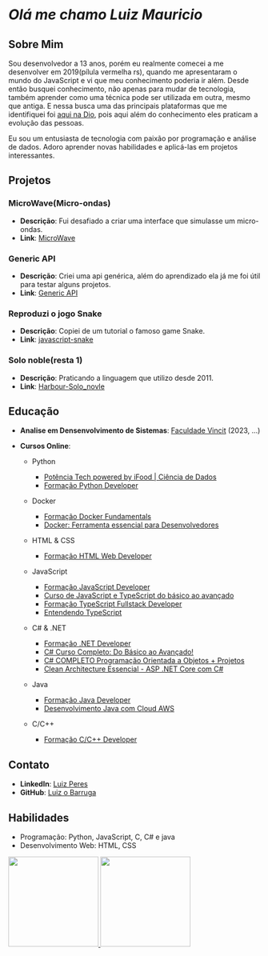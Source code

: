 # *Olá me chamo Luiz Mauricio*
## Sobre Mim
   Sou desenvolvedor a 13 anos, porém eu realmente comecei a me desenvolver em 2019(pílula vermelha rs), quando me apresentaram o mundo do JavaScript e vi que meu conhecimento poderia ir além. Desde então busquei conhecimento, não apenas para mudar de tecnologia, também aprender como uma técnica pode ser utilizada em outra, mesmo que antiga. E nessa busca uma das principais plataformas que me identifiquei foi [aqui na Dio](dio.me), pois aqui além do conhecimento eles praticam a evolução das pessoas.

   Eu sou um entusiasta de tecnologia com paixão por programação e análise de dados. Adoro aprender novas habilidades e aplicá-las em projetos interessantes.

## Projetos

### MicroWave(Micro-ondas)
- **Descrição**: Fui desafiado a criar uma interface que simulasse um micro-ondas.
- **Link**: [MicroWave](https://github.com/luizpkey/MicroWaveConsole)

### Generic API
- **Descrição**: Criei uma api genérica, além do aprendizado ela já me foi útil para testar alguns projetos.
- **Link**: [Generic API](https://github.com/luizpkey/GenericAPI)

### Reproduzi o jogo Snake
- **Descrição**: Copiei de um tutorial o famoso game Snake.
- **Link**: [javascript-snake](https://github.com/luizpkey/javascript-snake)

### Solo noble(resta 1)
- **Descrição**: Praticando a linguagem que utilizo desde 2011.
- **Link**: [Harbour-Solo_novle](https://github.com/luizpkey/harbour-solo_noble)

## Educação
- **Analise em Densenvolvimento de Sistemas**: [Faculdade Vincit](https://www.faculdadevincit.edu.br/) (2023, ...)
- **Cursos Online**:

  - Python
    - [Potência Tech powered by iFood | Ciência de Dados](https://web.dio.me/track/fd133067-6f2b-47c8-9763-edd87ec6b1cc)
    - [Formação Python Developer](https://web.dio.me/track/04e5f7bf-e6a2-49f5-8f53-8de2237cae18)

  - Docker
    - [Formação Docker Fundamentals](https://web.dio.me/track/62760f3d-fbc3-44b5-982b-de9a9a114ac4)
    - [Docker: Ferramenta essencial para Desenvolvedores](https://www.udemy.com/course/curso-docker/learn/lecture/7559946?start=0#overview)

  - HTML & CSS
    - [Formação HTML Web Developer](https://web.dio.me/track/facf3f2a-4c2d-4250-be5b-93bb4d12995e)

  - JavaScript
    - [Formação JavaScript Developer](https://web.dio.me/track/6e3cb1b0-bbcc-4cab-8d5c-c2c7acec960d)
    - [Curso de JavaScript e TypeScript do básico ao avançado](https://www.udemy.com/course/curso-de-javascript-moderno-do-basico-ao-avancado/learn/lecture/20728634?start=0#overview)
    - [Formação TypeScript Fullstack Developer](https://web.dio.me/track/ba733cab-3595-43eb-b964-54739742bcc1)
    - [Entendendo TypeScript](https://www.udemy.com/course/typescript-pt/learn/lecture/14210366?start=0#overview)

  - C# & .NET
    - [Formação .NET Developer](https://web.dio.me/track/cd761b54-b29e-49fd-8002-f6c98b7ba2ea)
    - [C# Curso Completo: Do Básico ao Avançado!](https://www.udemy.com/course/curso-c-sharp/learn/lecture/10899636?start=0#overview)
    - [C# COMPLETO Programação Orientada a Objetos + Projetos](https://www.udemy.com/course/programacao-orientada-a-objetos-csharp/learn/lecture/12775321?start=0#overview)
    - [Clean Architecture Essencial - ASP .NET Core com C#](https://www.udemy.com/course/clean-architecture-essencial-asp-net-core-com-c/learn/lecture/30525430?start=0#overview)

  - Java
    - [Formação Java Developer](https://web.dio.me/track/81c4cf08-5cef-43f6-a579-1e0158bd9da6)
    - [Desenvolvimento Java com Cloud AWS](https://web.dio.me/track/e90e3588-99e1-425b-af97-f2abdee4e670)

  - C/C++
     - [Formação C/C++ Developer](https://web.dio.me/track/d18ec220-f4f3-49db-b01b-50b698e4da5d)

## Contato
- **LinkedIn**: [Luiz Peres](https://www.linkedin.com/in/luiz-p-082a845b/)
- **GitHub**: [Luiz o Barruga](https://github.com/luizpkey)

## Habilidades
- Programação: Python, JavaScript, C, C# e java
- Desenvolvimento Web: HTML, CSS

<div>

  <a href="https://github.com/luizpkey/luizpkey/">
  <img loading="lazy" height="180em" src="https://github-readme-stats.vercel.app/api/top-langs/?username=luizpkey&layout=compact&langs_count=7&theme=dracula"/>
  <img loading="lazy" height="180em" src="https://github-readme-stats.vercel.app/api?username=luizpkey&show_icons=true&theme=dracula&include_all_commits=true&count_private=true"/>
</div>

